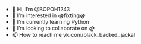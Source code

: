 - 👋 Hi, I’m @BOPOH1243
- 👀 I’m interested in ⚣fixting⚣
- 🌱 I’m currently learning Python
- 💞️ I’m looking to collaborate on ⚣
- 📫 How to reach me vk.com/black_backed_jackal

<!---
BOPOH1243/BOPOH1243 is a ✨ special ✨ repository because its `README.md` (this file) appears on your GitHub profile.
You can click the Preview link to take a look at your changes.
--->
